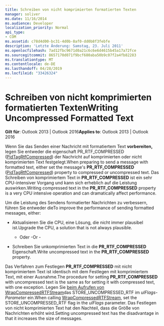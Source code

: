 ```yaml
---
title: Schreiben von nicht komprimierten formatierten Texten
manager: soliver
ms.date: 11/16/2014
ms.audience: Developer
localization_priority: Normal
api_type:
- COM
ms.assetid: c78d4d00-bc31-4d0b-8af0-dd0b8f3febfe
description: 'Letzte Änderung: Samstag, 23. Juli 2011'
ms.openlocfilehash: 7ad12fbc9671d0a21c6c6e6d4615b45a17a72fce
ms.sourcegitcommit: 8657170d071f9bcf680aba50b9c07f2a4fb82283
ms.translationtype: MT
ms.contentlocale: de-DE
ms.lasthandoff: 04/28/2019
ms.locfileid: "33426324"
---
```

# <a name="writing-uncompressed-formatted-text"></a><span data-ttu-id="5411c-103">Schreiben von nicht komprimierten formatierten Texten</span><span class="sxs-lookup"><span data-stu-id="5411c-103">Writing Uncompressed Formatted Text</span></span>

  
  
<span data-ttu-id="5411c-104">**Gilt für**: Outlook 2013 | Outlook 2016</span><span class="sxs-lookup"><span data-stu-id="5411c-104">**Applies to**: Outlook 2013 | Outlook 2016</span></span> 
  
<span data-ttu-id="5411c-105">Wenn Sie das Senden einer Nachricht mit formatiertem Text **vorbereiten,** legen Sie entweder die eigenschaft PR_RTF_COMPRESSED ([PidTagRtfCompressed](pidtagrtfcompressed-canonical-property.md)) der Nachricht auf komprimierten oder nicht komprimierten Text festgelegt.</span><span class="sxs-lookup"><span data-stu-id="5411c-105">When preparing to send a message with formatted text, either set the message's **PR_RTF_COMPRESSED** ([PidTagRtfCompressed](pidtagrtfcompressed-canonical-property.md)) property to compressed or uncompressed text.</span></span> <span data-ttu-id="5411c-106">Das Schreiben von komprimiertem Text in **PR_RTF_COMPRESSED** ist ein sehr CPU-intensiver Vorgang und kann sich erheblich auf die Leistung auswirken.</span><span class="sxs-lookup"><span data-stu-id="5411c-106">Writing compressed text in the **PR_RTF_COMPRESSED** property is a very CPU intensive operation and can dramatically affect performance.</span></span> 
  
<span data-ttu-id="5411c-107">Um die Leistung des Sendens formatierter Nachrichten zu verbessern, führen Sie entweder die</span><span class="sxs-lookup"><span data-stu-id="5411c-107">To improve the performance of sending formatted messages, either:</span></span>
  
- <span data-ttu-id="5411c-108">Aktualisieren Sie die CPU, eine Lösung, die nicht immer plausibel ist.</span><span class="sxs-lookup"><span data-stu-id="5411c-108">Upgrade the CPU, a solution that is not always plausible.</span></span>
    
    - <span data-ttu-id="5411c-109">Oder -</span><span class="sxs-lookup"><span data-stu-id="5411c-109">Or -</span></span>
    
- <span data-ttu-id="5411c-110">Schreiben Sie unkomprimierten Text in die **PR_RTF_COMPRESSED** Eigenschaft.</span><span class="sxs-lookup"><span data-stu-id="5411c-110">Write uncompressed text in the **PR_RTF_COMPRESSED** property.</span></span> 
    
<span data-ttu-id="5411c-111">Das Verfahren zum Festlegen **PR_RTF_COMPRESSED** mit nicht komprimiertem Text ist identisch mit dem Festlegen mit komprimiertem Text, mit einer Ausnahme.</span><span class="sxs-lookup"><span data-stu-id="5411c-111">The procedure for setting **PR_RTF_COMPRESSED** with uncompressed text is the same as for setting it with compressed text, with one exception.</span></span> <span data-ttu-id="5411c-112">Legen Sie [beim Aufrufen von WrapCompressedRTFStream](wrapcompressedrtfstream.md)das STORE_UNCOMPRESSED_RTF im  _ulFlags-Parameter_ ein.</span><span class="sxs-lookup"><span data-stu-id="5411c-112">When calling [WrapCompressedRTFStream](wrapcompressedrtfstream.md), set the STORE_UNCOMPRESSED_RTF flag in the  _ulFlags_ parameter.</span></span> <span data-ttu-id="5411c-113">Das Festlegen von nicht komprimierten Text hat den Nachteil, dass die Größe von Nachrichten erhöht wird.</span><span class="sxs-lookup"><span data-stu-id="5411c-113">Setting uncompressed text has the disadvantage in that it increases the size of messages.</span></span> 
  

